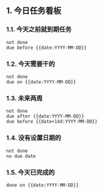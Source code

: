 ## 1. 今日任务看板
### 1.1. 今天之前就到期任务
```tasks
not done
due before {{date:YYYY-MM-DD}}
```

### 1.2. 今天需要干的
```tasks
not done
due on {{date:YYYY-MM-DD}}
```

### 1.3. 未来两周
```tasks
not done
due after {{date:YYYY-MM-DD}}
due before {{date+14d:YYYY-MM-DD}}
```

### 1.4. 没有设置日期的
```tasks
not done
no due date
```

### 1.5. 今天已完成的
```tasks
done on {{date:YYYY-MM-DD}}
```

